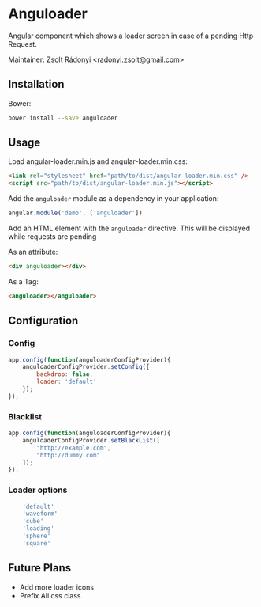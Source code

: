 Anguloader
===========

Angular component which shows a loader screen in case of a pending Http Request.

Maintainer: Zsolt Rádonyi <<radonyi.zsolt@gmail.com>>


Installation
------------

Bower:

```sh
bower install --save anguloader
```

Usage
-----

Load angular-loader.min.js and angular-loader.min.css:

```html
<link rel="stylesheet" href="path/to/dist/angular-loader.min.css" />
<script src="path/to/dist/angular-loader.min.js"></script>
```

Add the `anguloader` module as a dependency in your application:

```javascript
angular.module('demo', ['anguloader'])
```

Add an HTML element with the `anguloader` directive. This will be displayed
while requests are pending

As an attribute:
```html
<div anguloader></div>
```

As a Tag:
```html
<anguloader></anguloader>
``` 

Configuration
-----

### Config

```javascript
app.config(function(anguloaderConfigProvider){
    anguloaderConfigProvider.setConfig({
        backdrop: false,
        loader: 'default'
    });
});
```

### Blacklist

```javascript
app.config(function(anguloaderConfigProvider){
    anguloaderConfigProvider.setBlackList([
        "http://example.com",
        "http://dummy.com"
    ]);
});
```

### Loader options
```javascript
    'default'
    'waveform'
    'cube'
    'loading'
    'sphere'
    'square'
```

Future Plans
-----

- Add more loader icons
- Prefix All css class
